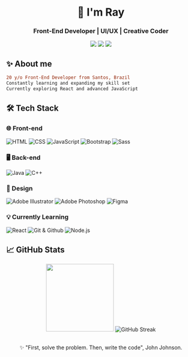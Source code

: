 <h1 align="center">🌟 I'm Ray</h1>
<h3 align="center">Front-End Developer | UI/UX | Creative Coder</h3>

  <p align="center">
    <a href="https://www.linkedin.com/in/yasmim-rayane-189970325/" target="_blank"><img src="https://img.shields.io/badge/Yasmim%20Rayane-0077B5?logo=linkedin&logoColor=white" target="_blank"/></a>
    <a href="https://twitter.com/ryasmim_" target="_blank"><img src="https://img.shields.io/twitter/follow/ryasmim_" target="_blank"></a>
    <a href="mailto:silva.yasmimray@gmail.com" target="_blank"><img src="https://img.shields.io/badge/silva.yasmimray@gmail.com-D14836?style=for-the-badge-square&logo=Gmail&logoColor=white" target="_blank"/></a>
  </p>

<h2>✨ About me</h2>

```diff
20 y/o Front-End Developer from Santos, Brazil
Constantly learning and expanding my skill set
Currently exploring React and advanced JavaScript
```

<h2>🛠️ Tech Stack</h2>
<h3>🌐 Front-end</h3>

![HTML](https://img.shields.io/badge/HTML5-E34F26?style=for-the-badge&logo=html5&logoColor=white)
![CSS](https://img.shields.io/badge/CSS3-1572B6?style=for-the-badge&logo=css3&logoColor=white)
![JavaScript](https://img.shields.io/badge/JavaScript-F7DF1E?style=for-the-badge&logo=javascript&logoColor=black)
![Bootstrap](https://img.shields.io/badge/Bootstrap-563D7C?style=for-the-badge&logo=bootstrap&logoColor=white)
![Sass](https://img.shields.io/badge/Sass-C95C95?style=for-the-badge&logo=sass&logoColor=white)

<h3>🖥️ Back-end</h3>

![Java](https://img.shields.io/badge/Java-ED8B00?style=for-the-badge&logo=openjdk&logoColor=white)
![C++](https://img.shields.io/badge/C%2B%2B-00599C?style=for-the-badge&logo=c%2B%2B&logoColor=white)

<h3>🎨 Design</h3>

![Adobe Illustrator](https://img.shields.io/badge/Illustrator-FF9A00?style=for-the-badge&logo=adobe-illustrator&logoColor=white)
![Adobe Photoshop](https://img.shields.io/badge/Photoshop-31A8FF?style=for-the-badge&logo=adobe-photoshop&logoColor=white)
![Figma](https://img.shields.io/badge/Figma-F24E1E?style=for-the-badge&logo=figma&logoColor=white)

<h3>💡 Currently Learning</h3>

![React](https://img.shields.io/badge/React-20232A?style=for-the-badge&logo=react&logoColor=61DAFB)
![Git & Github](https://img.shields.io/badge/Git%20&%20GitHub-F05032?style=for-the-badge&logo=git&logoColor=white)
![Node.js](https://img.shields.io/badge/Node.js-339933?style=for-the-badge&logo=nodedotjs&logoColor=white)

<h2>📈 GitHub Stats</h2>

<div align="center">
	<img height="180em" src="https://github-readme-stats.vercel.app/api?username=ryasmim&show_icons=true&theme=radical&include_all_commits=true&count_private=true"/>
	<img src="https://streak-stats.demolab.com/?user=ryasmim&theme=radical&hide_border=true" alt="GitHub Streak"/>
</div>

<div align="center"><br>
    <p>✨ "First, solve the problem. Then, write the code", John Johnson.</p>
</div>

